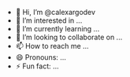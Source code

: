 - 👋 Hi, I’m @calexargodev
- 👀 I’m interested in ...
- 🌱 I’m currently learning ...
- 💞️ I’m looking to collaborate on ...
- 📫 How to reach me ...
- 😄 Pronouns: ...
- ⚡ Fun fact: ...

<!---
calexargodev/calexargodev is a ✨ special ✨ repository because its `README.md` (this file) appears on your GitHub profile.
You can click the Preview link to take a look at your changes.
--->
